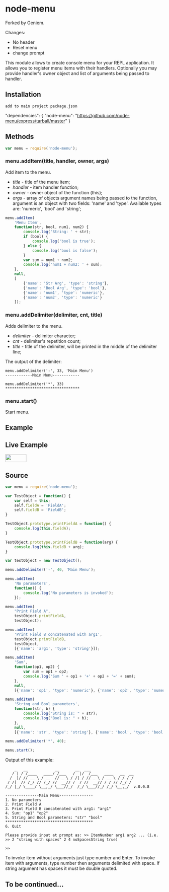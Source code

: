 node-menu
=========

Forked by Geniem. 

Changes:
- No header
- Reset menu
- change prompt
 

This module allows to create console menu for your REPL application. It allows you to register menu items with their handlers. Optionally you may provide handler's owner object and list of arguments being passed to handler.

## Installation

    add to main project package.json

  "dependencies": {
    "node-menu": "https://github.com/node-menu/express/tarball/master"
  }

## Methods

```javascript
var menu = require('node-menu');
```

### menu.addItem(title, handler, owner, args)

Add item to the menu. 

- _title_ - title of the menu item;
- _handler_ - item handler function;
- _owner_ - owner object of the function (this);
- _args_ - array of objects argument names being passed to the function, argument is an object with two fields: 'name' and 'type'. Available types are: 'numeric', 'bool' and 'string';

```javascript
menu.addItem(
    'Menu Item', 
    function(str, bool, num1, num2) {
        console.log('String: ' + str);
        if (bool) {
            console.log('bool is true');
        } else {
            console.log('bool is false');
        }
        var sum = num1 + num2;
        console.log('num1 + num2: ' + sum);
    },
    null,
    [
        {'name': 'Str Arg', 'type': 'string'}, 
        {'name': 'Bool Arg', 'type': 'bool'}, 
        {'name': 'num1', 'type': 'numeric'},
        {'name': 'num2', 'type': 'numeric'}
    ]);
```

### menu.addDelimiter(delimiter, cnt, title)

Adds delimiter to the menu.

- _delimiter_ - delimiter character;
- _cnt_ - delimiter's repetition count; 
- _title_ - title of the delimiter, will be printed in the middle of the delimiter line;

The output of the delimiter:

    menu.addDelimiter('-', 33, 'Main Menu')
    ------------Main Menu------------
    
    menu.addDelimiter('*', 33)
    *********************************

### menu.start()

Start menu.

## Example

## Live Example

<a href="http://runnable.com/U1H42Un5ZlsFdb2x/console-menu-for-your-cool-repl-application-for-shell-and-cli" target="_blank"><img src="https://runnable.com/external/styles/assets/runnablebtn.png" style="width:67px;height:25px;"></a>

## Source

```javascript
var menu = require('node-menu');

var TestObject = function() {
    var self = this;
    self.fieldA = 'FieldA';
    self.fieldB = 'FieldB';
}

TestObject.prototype.printFieldA = function() {
    console.log(this.fieldA);
}

TestObject.prototype.printFieldB = function(arg) {
    console.log(this.fieldB + arg);
}

var testObject = new TestObject();

menu.addDelimiter('-', 40, 'Main Menu');

menu.addItem(
    'No parameters', 
    function() {
        console.log('No parameters is invoked');
    });

menu.addItem(
    "Print Field A",
    testObject.printFieldA,
    testObject);

menu.addItem(
    'Print Field B concatenated with arg1',
    testObject.printFieldB,
    testObject,
    [{'name': 'arg1', 'type': 'string'}]);

menu.addItem(
    'Sum', 
    function(op1, op2) {
        var sum = op1 + op2;
        console.log('Sum ' + op1 + '+' + op2 + '=' + sum);
    },
    null, 
    [{'name': 'op1', 'type': 'numeric'}, {'name': 'op2', 'type': 'numeric'}]);

menu.addItem(
    'String and Bool parameters', 
    function(str, b) {
        console.log("String is: " + str);
        console.log("Bool is: " + b);
    },
    null,
    [{'name': 'str', 'type': 'string'}, {'name': 'bool', 'type': 'bool'}]);

menu.addDelimiter('*', 40);

menu.start();
```

Output of this example:

        _   __            __       __  ___
       / | / /____   ____/ /___   /  |/  /___   ____   __  __
      /  |/ // __ \ / __  // _ \ / /|_/ // _ \ / __ \ / / / /
     / /|  // /_/ // /_/ //  __// /  / //  __// / / // /_/ /
    /_/ |_/ \____/ \__,_/ \___//_/  /_/ \___//_/ /_/ \__,_/  v.0.0.8
    
    ---------------Main Menu---------------
    1. No parameters
    2. Print Field A
    3. Print Field B concatenated with arg1: "arg1"
    4. Sum: "op1" "op2"
    5. String and Bool parameters: "str" "bool"
    ***************************************
    6. Quit
    
    Please provide input at prompt as: >> ItemNumber arg1 arg2 ... (i.e. >> 2 "string with spaces" 2 4 noSpacesString true)
      
    >> 

To invoke item without arguments just type number and Enter. To invoke item with arguments, type number then arguments delimited with space. If string argument has spaces it must be double quoted.

## To be continued...